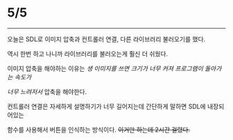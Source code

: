 # 5/5

---

오늘은 SDL로 이미지 압축과 컨트롤러 연결, 다른 라이브러리 불러오기를 했다.

역시 한번 하고 나니까 라이브러리를 불러오는게 훨신 더 쉬웠다.

이미지 압축을 해야하는 이유는 *생 이미지를 쓰면 크기가 너무 커져 프로그램이 돌아가는 속도가*

*너무 느려저서* 압축을 해야한다.

컨트롤러 연결은 자세하게 설명하기가 너무 길어지는데 간단하게 말하면 SDL에 내장되어있는

함수를 사용해서 버튼을 인식하는 방식이다. ~~이거만 하는데 2시간 걸렸다.~~